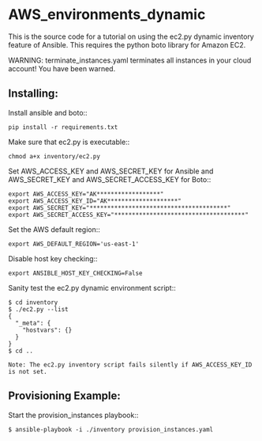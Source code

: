 # AWS_environments_dynamic

This is the source code for a tutorial on using the ec2.py dynamic inventory feature of Ansible.  This requires the python boto library for Amazon EC2.

WARNING: terminate_instances.yaml terminates all instances in your cloud account!  You have been warned.


Installing:
-----------

Install ansible and boto::

    pip install -r requirements.txt

Make sure that ec2.py is executable::

    chmod a+x inventory/ec2.py

Set AWS_ACCESS_KEY and AWS_SECRET_KEY for Ansible and AWS_SECRET_KEY and AWS_SECRET_ACCESS_KEY for Boto::

    export AWS_ACCESS_KEY="AK******************"
    export AWS_ACCESS_KEY_ID="AK********************"
    export AWS_SECRET_KEY="***************************************"
    export AWS_SECRET_ACCESS_KEY="*************************************"

Set the AWS default region::

    export AWS_DEFAULT_REGION='us-east-1'

Disable host key checking::

    export ANSIBLE_HOST_KEY_CHECKING=False

Sanity test the ec2.py dynamic environment script::

    $ cd inventory
    $ ./ec2.py --list
    {
      "_meta": {
        "hostvars": {}
      }
    }
    $ cd ..

    Note: The ec2.py inventory script fails silently if AWS_ACCESS_KEY_ID is not set.


Provisioning Example:
---------------------

Start the provision_instances playbook::

    $ ansible-playbook -i ./inventory provision_instances.yaml



